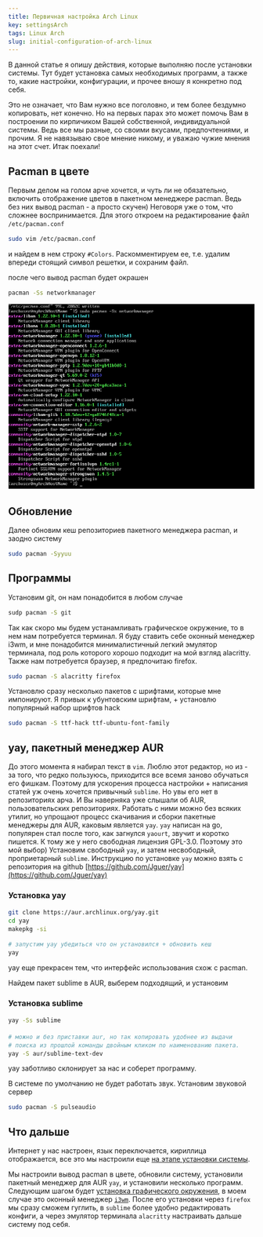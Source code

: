 ```yaml
---
title: Первичная настройка Arch Linux
key: settingsArch
tags: Linux Arch
slug: initial-configuration-of-arch-linux
---
```


В данной статье я опишу действия, которые выполняю после установки системы.
Тут будет установка самых необходимых программ,
а также то, какие настройки, конфигурации, и прочее
вношу я конкретно под себя.

<!--more-->

Это не означает, что Вам нужно
все поголовно, и тем более бездумно копировать, нет конечно.
Но на первых парах это может помочь Вам в построении по кирпичиком
Вашей собственной, индивидуальной системы. Ведь все мы разные, со
своими вкусами, предпочтениями, и прочим. Я не навязываю свое мнение
никому, и уважаю чужие мнения на этот
счет. Итак поехали!

## Pacman в цвете

Первым делом на голом арче хочется, и чуть ли не обязательно, включить отображение цветов в пакетном менеджере pacman. Ведь без них вывод pacman - а просто скучен) Неговоря уже о том, что сложнее воспринимается.
Для этого откроем на редактирование файл `/etc/pacman.conf`

```bash
sudo vim /etc/pacman.conf
```

и найдем в нем строку `#Colors`. Раскомментируем ее, т.е. удалим впереди стоящий символ решетки, и сохраним файл.

после чего вывод pacman будет окрашен

```bash
pacman -Ss networkmanager
```

![Вывод команды sudo pacman -Ss networkmanager](/assets/articles/settingsArch/pacman-colors.png)

## Обновление

Далее обновим кеш репозиториев пакетного менеджера pacman, и заодно систему

```bash
sudo pacman -Syyuu
```

## Программы

Установим git, он нам понадобится в любом случае

```bash
sudp pacman -S git
```

Так как скоро мы будем устанамливать графическое окружение, то в нем нам
потребуется терминал. Я буду ставить себе оконный менеджер i3wm, и мне
понадобится минималистичный легкий эмулятор терминала,
под роль которого хорошо подходит на мой взгляд alacritty.
Также нам потребуется браузер, я предпочитаю firefox.

```bash
sudo pacman -S alacritty firefox
```

Установлю сразу несколько пакетов с шрифтами, которые мне импонируют.
Я привык к убунтовским шрифтам, + установлю популярный набор шрифтов hack

```bash
sudo pacman -S ttf-hack ttf-ubuntu-font-family
```

## yay, пакетный менеджер AUR

До этого момента я набирал текст в `vim`. Люблю этот редактор, но из - за того,
что редко пользуюсь, приходится все всемя заново обучаться его фишкам.
Поэтому для ускорения процесса настройки + написания статей уж очень
хочется привычный `sublime`. Но увы его нет в репозиториях арча. И
Вы наверняка уже слышали об AUR, пользовательских репозиториях.
Работать с ними можно без всяких утилит, но упрощают процесс скачивания и
сборки пакетные менеджеры для AUR, каковым является `yay`. `yay` написан на go,
популярен стал после того, как загнулся `yaourt`, звучит и коротко пишется. К тому же
у него свободная лицензия GPL-3.0.
Поэтому это мой выбор) Установим свободный `yay`, и затем несвободный,
проприетарный `sublime`. Инструкцию по
установке `yay` можно взять с репозитория на github
[https://github.com/Jguer/yay](https://github.com/Jguer/yay)

### Установка yay

```bash
git clone https://aur.archlinux.org/yay.git
cd yay
makepkg -si
```

```bash
# запустим yay убедиться что он установился + обновить кеш
yay
```

yay еще прекрасен тем, что интерфейс использования схож с pacman.

Найдем пакет sublime в AUR, выберем подходящий, и установим

### Установка sublime

```bash
yay -Ss sublime

# можно и без приставки aur, но так копировать удобнее из выдачи
# поиска из прошлой команды двойным кликом по наименованию пакета.
yay -S aur/sublime-text-dev
```

yay заботливо склонирует за нас и соберет программу.

В системе по умолчанию не будет работать звук. Установим звуковой сервер

```bash
sudo pacman -S pulseaudio
```

## Что дальше

Интернет у нас настроен, язык переключается, кириллица отображается,
все это мы настроили еще [на этапе установки
системы](/2019-11-30-install-arch-linux).

Мы настроили вывод pacman в цвете, обновили систему, установили пакетный
менеджер для AUR `yay`, и установили несколько программ.
Следующим шагом будет
[установка графического окружения](/2020-01-05-installing-and-configuring-i3wm-on-arch-linux),
в моем случае это оконный менеджер [`i3wm`](https://i3wm.org).
После его установки через `firefox` мы сразу сможем гуглить, в `sublime`
более удобно редактировать конфиги, а через эмулятор терминала
`alacritty` настраивать дальше систему под себя.
